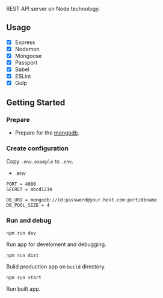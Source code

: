 REST API server on Node technology.

## Usage
- [x] Express
- [x] Nodemon
- [x] Mongoose
- [x] Passport
- [x] Babel
- [x] ESLint
- [x] Gulp

## Getting Started

### Prepare
- Prepare for the [mongodb](https://mlab.com).

### Create configuration
Copy `.env.example` to `.env`.

- .env
```
PORT = 4000
SECRET = abcd1234

DB_URI = mongodb://id:password@your.host.com:port/dbname
DB_POOL_SIZE = 4
```

### Run and debug
`npm run dev`

Run app for develoment and debugging.

`npm run dist`

Build production app on `build` directory.

`npm run start`

Run built app.

